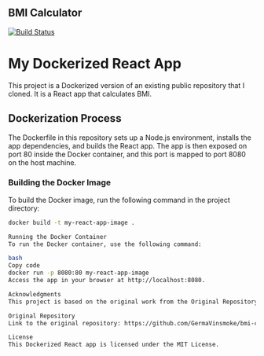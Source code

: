 ## BMI Calculator

[![Build Status](https://travis-ci.com/GermaVinsmoke/bmi-calculator.svg?branch=master)](https://travis-ci.com/GermaVinsmoke/bmi-calculator)
# My Dockerized React App

This project is a Dockerized version of an existing public repository that I cloned. It is a React app that calculates BMI.

## Dockerization Process

The Dockerfile in this repository sets up a Node.js environment, installs the app dependencies, and builds the React app. The app is then exposed on port 80 inside the Docker container, and this port is mapped to port 8080 on the host machine.

### Building the Docker Image

To build the Docker image, run the following command in the project directory:

```bash
docker build -t my-react-app-image .

Running the Docker Container
To run the Docker container, use the following command:

bash
Copy code
docker run -p 8080:80 my-react-app-image
Access the app in your browser at http://localhost:8080.

Acknowledgments
This project is based on the original work from the Original Repository. I would like to acknowledge the contributors and maintainers of the original project for their efforts.

Original Repository
Link to the original repository: https://github.com/GermaVinsmoke/bmi-calculator?tab=readme-ov-file

License
This Dockerized React app is licensed under the MIT License.






